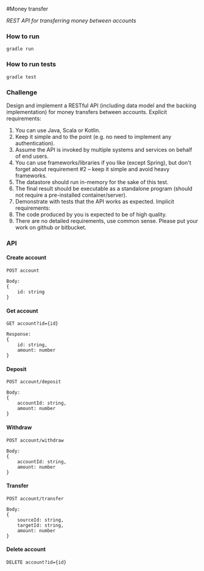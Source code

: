 #Money transfer

*REST API for transferring money between accounts*

### How to run
```
gradle run
```

### How to run tests
```
gradle test
```
### Challenge
Design and implement a RESTful API (including data model and the backing implementation)
for money transfers between accounts.
Explicit requirements:
1. You can use Java, Scala or Kotlin.
2. Keep it simple and to the point (e.g. no need to implement any authentication).
3. Assume the API is invoked by multiple systems and services on behalf of end users.
4. You can use frameworks/libraries if you like (except Spring), but don't forget about
requirement #2 – keep it simple and avoid heavy frameworks.
5. The datastore should run in-memory for the sake of this test.
6. The final result should be executable as a standalone program (should not require
a pre-installed container/server).
7. Demonstrate with tests that the API works as expected.
Implicit requirements:
1. The code produced by you is expected to be of high quality.
2. There are no detailed requirements, use common sense.
Please put your work on github or bitbucket.

### API
#### Create account
```
POST account

Body: 
{ 
    id: string 
}
```
#### Get account
```
GET account?id={id}

Response:
{
    id: string,
    amount: number
}
```
#### Deposit
```
POST account/deposit

Body:
{
    accountId: string,
    amount: number
}
```
#### Withdraw
```
POST account/withdraw

Body:
{
    accountId: string,
    amount: number
}
```
#### Transfer
```
POST account/transfer

Body:
{
    sourceId: string,
    targetId: string,
    amount: number
}
```
#### Delete account
```
DELETE account?id={id}
```
